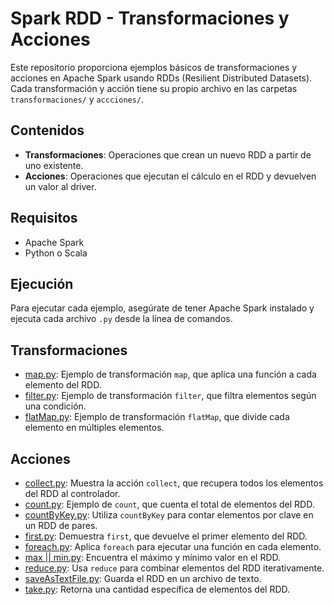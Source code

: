 # Spark RDD - Transformaciones y Acciones

Este repositorio proporciona ejemplos básicos de transformaciones y acciones en Apache Spark usando RDDs (Resilient Distributed Datasets). Cada transformación y acción tiene su propio archivo en las carpetas `transformaciones/` y `accciones/`.

## Contenidos
- **Transformaciones**: Operaciones que crean un nuevo RDD a partir de uno existente.
- **Acciones**: Operaciones que ejecutan el cálculo en el RDD y devuelven un valor al driver.

## Requisitos
- Apache Spark
- Python o Scala

## Ejecución
Para ejecutar cada ejemplo, asegúrate de tener Apache Spark instalado y ejecuta cada archivo `.py` desde la línea de comandos.

## Transformaciones
- [map.py](transformaciones/map.py): Ejemplo de transformación `map`, que aplica una función a cada elemento del RDD.
- [filter.py](transformaciones/filter.py): Ejemplo de transformación `filter`, que filtra elementos según una condición.
- [flatMap.py](transformations/flatMap.py): Ejemplo de transformación `flatMap`, que divide cada elemento en múltiples elementos.


## Acciones

- [collect.py](Acciones/collect.py): Muestra la acción `collect`, que recupera todos los elementos del RDD al controlador.
- [count.py](Acciones/count.py): Ejemplo de `count`, que cuenta el total de elementos del RDD.
- [countByKey.py](Acciones/countByKey.py): Utiliza `countByKey` para contar elementos por clave en un RDD de pares.
- [first.py](Acciones/first.py): Demuestra `first`, que devuelve el primer elemento del RDD.
- [foreach.py](Acciones/foreach.py): Aplica `foreach` para ejecutar una función en cada elemento.
- [max || min.py](Acciones/max_min.py): Encuentra el máximo y mínimo valor en el RDD.
- [reduce.py](Acciones/reduce.py): Usa `reduce` para combinar elementos del RDD iterativamente.
- [saveAsTextFile.py](Acciones/saveAsTextFile.py): Guarda el RDD en un archivo de texto.
- [take.py](Acciones/take.py): Retorna una cantidad específica de elementos del RDD.


